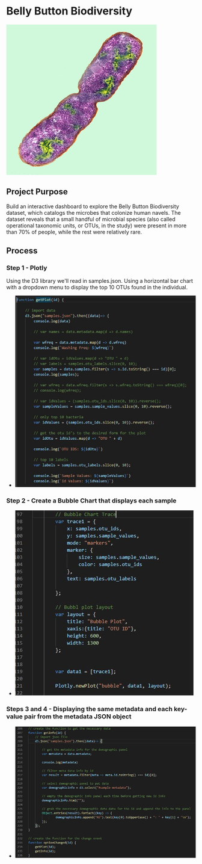 # Belly Button Biodiversity 

![Screenshot](Instructions/Images/bacteria.jpg "Screenshot")

## Project Purpose

Build an interactive dashboard to explore the Belly Button Biodiversity dataset, which catalogs the microbes that colonize human navels.  The dataset reveals that a small handful of microbial species (also called operational taxonomic units, or OTUs, in the study) were present in more than 70% of people, while the rest were relatively rare.

## Process

### Step 1 - Plotly

Using the D3 library we'll read in samples.json.  Using a horizontal bar chart with a dropdown menu to display the top 10 OTUs found in the individual.
 - ![Screenshot](Instructions/Images/D3Code.JPG "Screenshot")

 ### Step 2 - Create a Bubble Chart that displays each sample
 - ![Screenshot](Instructions/Images/bubble.JPG "Screenshot")

### Steps 3 and 4 - Displaying the same metadata and each key-value pair from the metadata JSON object

- ![Screenshot](Instructions/Images/jsondata.JPG "Screenshot")
